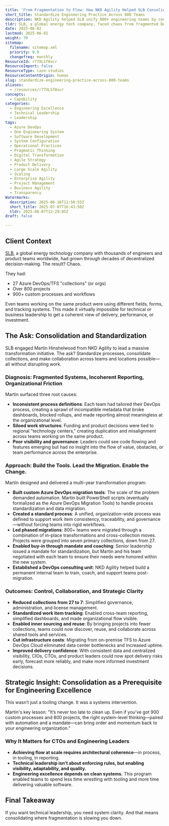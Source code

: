 ```yaml
---
title: 'From Fragmentation to Flow: How NKD Agility Helped SLB Consolidate Systems and Standardize Engineering Practice Across 800+ Teams'
short_title: Standardize Engineering Practice Across 800 Teams
description: NKD Agility helped SLB unify 800+ engineering teams by consolidating DevOps systems, standardizing processes, and improving visibility, collaboration, and delivery.
tldr: SLB, a global energy tech company, faced chaos from fragmented DevOps systems and inconsistent processes across 800+ teams, making reporting and collaboration nearly impossible. NKD Agility led a multi-year transformation to standardize workflows, consolidate 27 DevOps collections into 7, automate migrations, and build internal coaching capacity, resulting in better visibility, reduced costs, and improved delivery confidence. For development managers, the key takeaway is that consolidating and standardizing systems is essential to enable effective leadership, collaboration, and engineering excellence at scale.
date: 2025-06-02
lastmod: 2025-06-02
weight: 70
sitemap:
  filename: sitemap.xml
  priority: 0.9
  changefreq: monthly
ResourceId: r77XLSf0xcr
ResourceImport: false
ResourceType: case-studies
ResourceContentOrigin: human
slug: standardize-engineering-practice-across-800-teams
aliases:
  - /resources/r77XLSf0xcr
concepts:
  - Capability
categories:
  - Engineering Excellence
  - Technical Leadership
  - Leadership
tags:
  - Azure DevOps
  - One Engineering System
  - Software Development
  - System Configuration
  - Operational Practices
  - Pragmatic Thinking
  - Digital Transformation
  - Agile Strategy
  - Product Delivery
  - Large Scale Agility
  - Scaling
  - Enterprise Agility
  - Project Management
  - Business Agility
  - Transparency
Watermarks:
  description: 2025-06-16T11:50:55Z
  short_title: 2025-07-07T16:43:50Z
  tldr: 2025-08-07T12:29:05Z
draft: false

---
```

## Client Context

[SLB](https://www.slb.com/), a global energy technology company with thousands of engineers and product teams worldwide, had grown through decades of decentralized decision-making. The result? Chaos.

They had:

- 27 Azure DevOps/TFS "collections" (or orgs)
- Over 800 projects
- 900+ custom processes and workflows

Even teams working on the same product were using different fields, forms, and tracking systems. This made it virtually impossible for technical or business leadership to get a coherent view of delivery, performance, or investment.

## The Ask: Consolidation and Standardization

SLB engaged Martin Hinshelwood from NKD Agility to lead a massive transformation initiative. The ask? Standardize processes, consolidate collections, and make collaboration across teams and locations possible—all without disrupting work.

### Diagnosis: Fragmented Systems, Incoherent Reporting, Organizational Friction

Martin surfaced three root causes:

- **Inconsistent process definitions**: Each team had tailored their DevOps process, creating a sprawl of incompatible metadata that broke dashboards, blocked rollups, and made reporting almost meaningless at the organizational level.
- **Siloed work structures**: Funding and product decisions were tied to regional "technology centers," creating duplication and misalignment across teams working on the same product.
- **Poor visibility and governance**: Leaders could see code flowing and features emerging but had no insight into the flow of value, obstacles, or team performance across the enterprise.

### Approach: Build the Tools. Lead the Migration. Enable the Change.

Martin designed and delivered a multi-year transformation program:

- **Built custom Azure DevOps migration tools**: The scale of the problem demanded automation. Martin built PowerShell scripts (eventually formalized as the Azure DevOps Migration Tools) to handle process standardization and data migration.
- **Created a standard process**: A unified, organization-wide process was defined to support work item consistency, traceability, and governance—without forcing teams into rigid workflows.
- **Led phased migrations**: 800+ teams were migrated through a combination of in-place transformations and cross-collection moves. Projects were grouped into seven primary collections, down from 27.
- **Enabled buy-in through mandate and coaching**: Senior leadership issued a mandate for standardization, but Martin and his team negotiated with each team to ensure their needs were honored within the new system.
- **Established a DevOps consulting unit**: NKD Agility helped build a permanent internal team to train, coach, and support teams post-migration.

### Outcomes: Control, Collaboration, and Strategic Clarity

- **Reduced collections from 27 to 7**: Simplified governance, administration, and license management.
- **Standardized work item tracking**: Enabled cross-team reporting, simplified dashboards, and made organizational flow visible.
- **Enabled inner sourcing and reuse**: By bringing projects into fewer collections, teams could now discover, reuse, and collaborate across shared tools and services.
- **Cut infrastructure costs**: Migrating from on-premise TFS to Azure DevOps Cloud eliminated data center bottlenecks and increased uptime.
- **Improved delivery confidence**: With consistent data and centralized visibility, CIOs, CTOs, and product leaders could now spot delivery risks early, forecast more reliably, and make more informed investment decisions.

## Strategic Insight: Consolidation as a Prerequisite for Engineering Excellence

This wasn’t just a tooling change. It was a systems intervention.

Martin's key lesson: "It’s never too late to clean up. Even if you’ve got 900 custom processes and 800 projects, the right system-level thinking—paired with automation and a mandate—can bring order and momentum back to your engineering organization."

### Why It Matters for CTOs and Engineering Leaders

- **Achieving flow at scale requires architectural coherence**—in process, in tooling, in reporting.
- **Technical leadership isn’t about enforcing rules, but enabling visibility, adaptability, and quality.**
- **Engineering excellence depends on clean systems.** This program enabled teams to spend less time wrestling with tooling and more time delivering valuable software.

## Final Takeaway

If you want technical leadership, you need system clarity. And that means consolidating where fragmentation is slowing you down.

